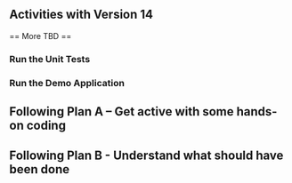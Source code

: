 ## Activities with Version 14

== More TBD ==

### Run the Unit Tests
### Run the Demo Application
## Following Plan A – Get active with some hands-on coding
## Following Plan B - Understand what should have been done
